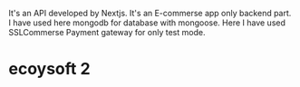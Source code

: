It's an API developed by Nextjs. It's an E-commerse app only backend part. I have used here mongodb for database with mongoose. Here I have used SSLCommerse Payment gateway for only test mode.
# ecoysoft 2
